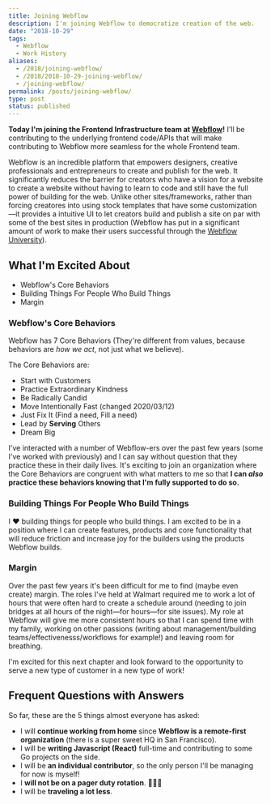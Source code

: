 ```yaml
---
title: Joining Webflow
description: I'm joining Webflow to democratize creation of the web.
date: "2018-10-29"
tags:
  - Webflow
  - Work History
aliases:
  - /2018/joining-webflow/
  - /2018/2018-10-29-joining-webflow/
  - /joining-webflow/
permalink: /posts/joining-webflow/
type: post
status: published
---
```




**Today I'm joining the Frontend Infrastructure team at [Webflow](https://webflow.com/about)!** I'll be contributing to the underlying frontend code/APIs that will make contributing to Webflow more seamless for the whole Frontend team.

Webflow is an incredible platform that empowers designers, creative professionals and entrepreneurs to create and publish for the web. It significantly reduces the barrier for creators who have a vision for a website to create a website without having to learn to code and still have the full power of building for the web. Unlike other sites/frameworks, rather than forcing creatores into using stock templates that have some customization—it provides a intuitive UI to let creators build and publish a site on par with some of the best sites in production (Webflow has put in a significant amount of work to make their users successful through the [Webflow University](https://university.webflow.com/)).

## What I'm Excited About

- Webflow's Core Behaviors
- Building Things For People Who Build Things
- Margin

### Webflow's Core Behaviors

Webflow has 7 Core Behaviors (They're different from values, because behaviors are _how we act_, not just what we believe).

The Core Behaviors are:

- Start with Customers
- Practice Extraordinary Kindness
- Be Radically Candid
- Move Intentionally Fast (changed 2020/03/12)
- Just Fix It (Find a need, Fill a need)
- Lead by **Serving** Others
- Dream Big

I've interacted with a number of Webflow-ers over the past few years (some I've worked with previously) and I can say without question that they practice these in their daily lives. It's exciting to join an organization where the Core Behaviors are congruent with what matters to me so that **I can _also_ practice these behaviors knowing that I'm fully supported to do so.**

### Building Things For People Who Build Things

I ❤️ building things for people who build things. I am excited to be in a position where I can create features, products and core functionality that will reduce friction and increase joy for the builders using the products Webflow builds.

### Margin

Over the past few years it's been difficult for me to find (maybe even create) margin. The roles I've held at Walmart required me to work a lot of hours that were often hard to create a schedule around (needing to join bridges at all hours of the night—for hours—for site issues). My role at Webflow will give me more consistent hours so that I can spend time with my family, working on other passions (writing about management/building teams/effectivenesss/workflows for example!) and leaving room for breathing.

I'm excited for this next chapter and look forward to the opportunity to serve a new type of customer in a new type of work!

## Frequent Questions with Answers

So far, these are the 5 things almost everyone has asked:

- I will **continue working from home** since **Webflow is a remote-first organization** (there is a super sweet HQ in San Francisco).
- I will be **writing Javascript (React)** full-time and contributing to some Go projects on the side.
- I will be **an individual contributor**, so the only person I'll be managing for now is myself!
- I **will not be on a pager duty rotation**. 🙌🙌🙌
- I will be **traveling a lot less**.
